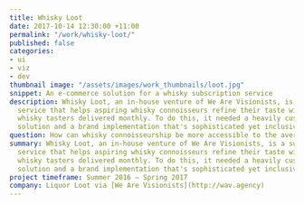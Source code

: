 ```yaml
---
title: Whisky Loot
date: 2017-10-14 12:30:00 +11:00
permalink: "/work/whisky-loot/"
published: false
categories:
- ui
- viz
- dev
thumbnail image: "/assets/images/work_thumbnails/loot.jpg"
snippet: An e-commerce solution for a whisky subscription service
description: Whisky Loot, an in-house venture of We Are Visionists, is a subscription
  service that helps aspiring whisky connoisseurs refine their taste with three premium
  whisky tasters delivered monthly. To do this, it needed a heavily customised e-commerce
  solution and a brand implementation that's sophisticated yet inclusive.
question: How can whisky connoisseurship be more accessible to the average drinker?
summary: Whisky Loot, an in-house venture of We Are Visionists, is a subscription
  service that helps aspiring whisky connoisseurs refine their taste with three premium
  whisky tasters delivered monthly. To do this, it needed a heavily customised e-commerce
  solution and a brand implementation that's sophisticated yet inclusive.
project timeframe: Summer 2016 – Spring 2017
company: Liquor Loot via [We Are Visionists](http://wav.agency)
---
```


